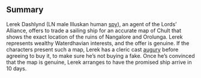 ## Summary

Lerek Dashlynd (LN male Illuskan human [spy](https://www.dndbeyond.com/monsters/17021-spy)), an agent of the Lords’ Alliance, offers to trade a sailing ship for an accurate map of Chult that shows the exact location of the ruins of Nangalore and Orolunga. Lerek represents wealthy Waterdhavian interests, and the offer is genuine. If the characters present such a map, Lerek has a cleric cast [augury](https://www.dndbeyond.com/spells/augury) before agreeing to buy it, to make sure he’s not buying a fake. Once he’s convinced that the map is genuine, Lerek arranges to have the promised ship arrive in 10 days.
